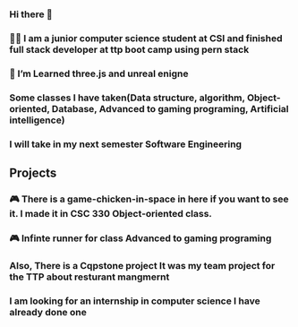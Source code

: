 ### Hi there 👋
### 👨‍💻 I am a junior computer science student at CSI and finished full stack developer at ttp boot camp using pern stack
### 🌱 I’m Learned three.js and unreal enigne
### Some classes I have taken(Data structure, algorithm, Object-oriented, Database, Advanced to gaming programing, Artificial intelligence)
### I will take in my next semester Software Engineering 
## Projects
### 🎮  There is a game-chicken-in-space in here if you want to see it. I made it in CSC 330 Object-oriented class.
### 🎮 Infinte runner for class Advanced to gaming programing
### Also, There is a Cqpstone project It was my team project for the TTP about resturant mangmernt
### I am looking for an internship in computer science I have already done one
<!--
**Asbern3333/Asbern3333** is a ✨ _special_ ✨ repository because its `README.md` (this file) appears on your GitHub profile.

Here are some ideas to get you started:

- 🔭 I’m currently working on ...
- 🌱 I’m currently learning ...
- 👯 I’m looking to collaborate on ...
- 🤔 I’m looking for help with ...
- 💬 Ask me about ...
- 📫 How to reach me: ...
- 😄 Pronouns: ...
- ⚡ Fun fact: ...
-->
